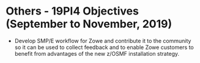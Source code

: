 # Others - 19PI4 Objectives (September to November, 2019)

*  Develop SMP/E workflow for Zowe and contribute it to the community so it can be used to collect feedback and to enable Zowe customers to benefit from advantages of the new z/OSMF installation strategy. 
